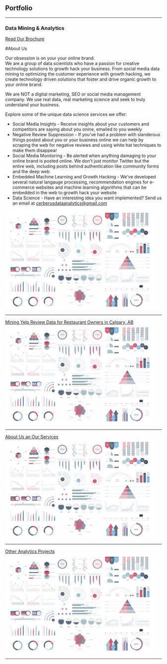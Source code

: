 ## Portfolio

---

### Data Mining & Analytics

[Read Our Brochure](/pdf/cerberusanalytics.pdf)

#About Us 

Our obsession is on your your online brand.
<br>We are a group of data scientists who have a passion for creative technology solutions to growth hack your business. From social media data mining to optimizing the customer experience with growth hacking, we create  technology driven solutions that foster and drive organic growth to your online brand. 

We are NOT a digital marketing, SEO or social media management company. We use real data, real marketing science and seek to truly understand your business.

Explore some of the unique data science services we offer:

* Social Media Insights - Receive insights about your customers and competitors are saying about you onine, emailed to you weekly
* Negative Review Suppression - If you've had a problem with slanderous things posted about you or your business online we can help by scraping the web for negative reviews and using white hat techniques to make them disappear 
* Social Media Monitoring - Be alerted when anything damaging to your online brand is posted online. We don't just monitor Twitter but the entire web, including posts behind authentication like community forms and the deep web
* Embedded Machine Learning and Growth Hacking - We've developed several natural langauge processing, recommendation engines for e-commerce websites and machine learning algorithms that can be embedded in the web to growth hack your website 
* Data Science - Have an interesting idea you want implemented? Send us an email at cerberusdataanalytics@gmail.com
<img src="images/dummy_thumbnail.jpg?raw=true"/>

---

[Mining Yelp Review Data for Restaurant Owners in Calgary, AB](/sample_page)
<img src="images/dummy_thumbnail.jpg?raw=true"/>

---
[About Us an Our Services](/pdf/cerberusanalytics.pdf)
<img src="images/dummy_thumbnail.jpg?raw=true"/>

---
[Other Analytics Projects](http://github.com/daynesorvisto)
<img src="images/dummy_thumbnail.jpg?raw=true"/>

---





